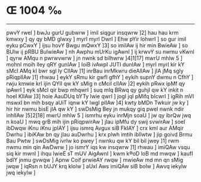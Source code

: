 # Œ 1004 ‰
---
pwvY rweI ] bwJu gurU gubwrw ] imil siqgur insqwrw ]2] hau hau krm
kmwxy ] qy qy bMD glwxy ] myrI myrI DwrI ] Ehw pYir lohwrI ] so gur imil
eyku pCwxY ] ijsu hovY Bwgu mQwxY ]3] so imilAw ij hir min BwieAw ] so
BUlw ij pRBU BulwieAw ] nh Awphu mUrKu igAwnI ] ij krwvY su nwmu vKwnI
] qyrw AMqu n pwrwvwrw ] jn nwnk sd bilhwrw ]4]1]17] mwrU mhlw
5 ] mohnI moih lIey qRY gunIAw ] loiB ivAwpI JUTI dunIAw ] myrI myrI kir
kY sMcI AMq kI bwr sgl ly ClIAw ]1] inrBau inrMkwru dieAlIAw ]
jIA jMq sgly pRiqplIAw ]1] rhwau ] eykY sRmu kir gwfI gfhY ] eykih
supnY dwmu n CfhY ] rwju kmwie krI ijin QYlI qw kY sMig n cMcil clIAw
]2] eykih pRwx ipMf qy ipAwrI ] eyk sMcI qir bwp mhqwrI ] suq mIq
BRwq qy guhjI qw kY inkit n hoeI KlIAw ]3] hoie AauDUq bYTy lwie qwrI
] jogI jqI pMifq bIcwrI ] igRih mVI mswxI bn mih bsqy aUiT iqnw kY
lwgI plIAw ]4] kwty bMDn Twkuir jw ky ] hir hir nwmu bisE jIA qw
kY ] swDsMig Bey jn mukqy giq pweI nwnk ndir inhlIAw ]5]2]18]
mwrU mhlw 5 ] ismrhu eyku inrMjn soaU ] jw qy ibrQw jwq n koaU ] mwq
grB mih ijin pRiqpwirAw ] jIau ipMfu dy swij svwirAw ] soeI ibDwqw
iKnu iKnu jpIAY ] ijsu ismrq Avgux siB FkIAY ] crx kml aur AMqir
Dwrhu ] ibiKAw bn qy jIau auDwrhu ] krx plwh imtih ibllwtw ] jip
goivd Brmu Bau Pwtw ] swDsMig ivrlw ko pwey ] nwnku qw kY bil bil
jwey ]1] rwm nwmu min qin AwDwrw ] jo ismrY iqs kw insqwrw ]1]
rhwau ] imiQAw vsqu siq kir mwnI ] ihqu lwieE sT mUV AigAwnI ]
kwm k®oD loB md mwqw ] kaufI bdlY jnmu gvwqw ] Apnw Coif prwieAY
rwqw ] mwieAw md mn qn sMig jwqw ] iqRsn n bUJY krq klolw ] aUxI
Aws imiQAw siB bolw ] Awvq iekylw jwq iekylw ]
####
